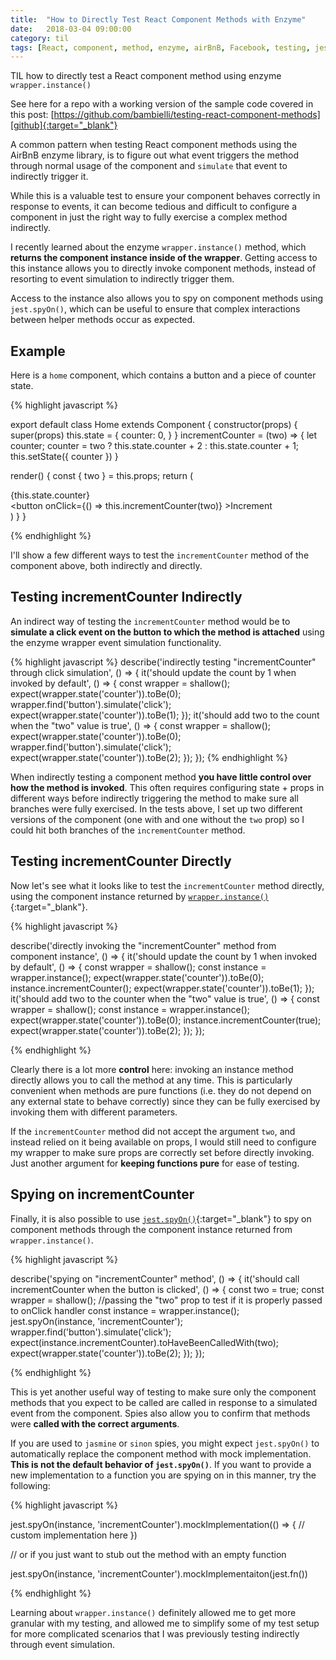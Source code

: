 ```yaml
---
title:  "How to Directly Test React Component Methods with Enzyme"
date:   2018-03-04 09:00:00
category: til
tags: [React, component, method, enzyme, airBnB, Facebook, testing, jest, instance, wrapper, wrapper.instance, simulation, jest.spyOn]
---
```


TIL how to directly test a React component method using enzyme `wrapper.instance()`

See here for a repo with a working version of the sample code covered in this post: [https://github.com/bambielli/testing-react-component-methods][github]{:target="_blank"}

A common pattern when testing React component methods using the AirBnB enzyme library, is to figure out what event triggers the method through normal usage of the component and `simulate` that event to indirectly trigger it.

While this is a valuable test to ensure your component behaves correctly in response to events, it can become tedious and difficult to configure a component in just the right way to fully exercise a complex method indirectly.

I recently learned about the enzyme `wrapper.instance()` method, which **returns the component instance inside of the wrapper**. Getting access to this instance allows you to directly invoke component methods, instead of resorting to event simulation to indirectly trigger them.

Access to the instance also allows you to spy on component methods using `jest.spyOn()`, which can be useful to ensure that complex interactions between helper methods occur as expected.

## Example

Here is a `home` component, which contains a button and a piece of counter state.

{% highlight javascript %}

export default class Home extends Component {
  constructor(props) {
    super(props)
    this.state = {
      counter: 0,
    }
  }
  incrementCounter = (two) => {
    let counter;
    counter = two ? this.state.counter + 2 : this.state.counter + 1;
    this.setState({ counter })
  }

  render() {
    const { two } = this.props;
    return (
      <div>
        <div>{this.state.counter}</div>
        <button onClick={() => this.incrementCounter(two)} >Increment</button>
      </div>
    )
  }
}

{% endhighlight %}

I'll show a few different ways to test the `incrementCounter` method of the component above, both indirectly and directly.

## Testing incrementCounter Indirectly

An indirect way of testing the `incrementCounter` method would be to **simulate a click event on the button to which the method is attached** using the enzyme wrapper event simulation functionality.

{% highlight javascript %}
describe('indirectly testing "incrementCounter" through click simulation', () => {
  it('should update the count by 1 when invoked by default', () => {
    const wrapper = shallow(<Home />);
    expect(wrapper.state('counter')).toBe(0);
    wrapper.find('button').simulate('click');
    expect(wrapper.state('counter')).toBe(1);
  });
  it('should add two to the count when the "two" value is true', () => {
    const wrapper = shallow(<Home two />);
    expect(wrapper.state('counter')).toBe(0);
    wrapper.find('button').simulate('click');
    expect(wrapper.state('counter')).toBe(2);
  });
});
{% endhighlight %}

When indirectly testing a component method **you have little control over how the method is invoked**. This often requires configuring state + props in different ways before indirectly triggering the method to make sure all branches were fully exercised. In the tests above, I set up two different versions of the component (one with and one without the `two` prop) so I could hit both branches of the `incrementCounter` method.

## Testing incrementCounter Directly

Now let's see what it looks like to test the `incrementCounter` method directly, using the component instance returned by [`wrapper.instance()`][instance]{:target="_blank"}.

{% highlight javascript %}

describe('directly invoking the "incrementCounter" method from component instance', () => {
  it('should update the count by 1 when invoked by default', () => {
    const wrapper = shallow(<Home />);
    const instance = wrapper.instance();
    expect(wrapper.state('counter')).toBe(0);
    instance.incrementCounter();
    expect(wrapper.state('counter')).toBe(1);
  });
  it('should add two to the counter when the "two" value is true', () => {
    const wrapper = shallow(<Home />);
    const instance = wrapper.instance();
    expect(wrapper.state('counter')).toBe(0);
    instance.incrementCounter(true);
    expect(wrapper.state('counter')).toBe(2);
  });
});

{% endhighlight %}

Clearly there is a lot more **control** here: invoking an instance method directly allows you to call the method at any time. This is particularly convenient when methods are pure functions (i.e. they do not depend on any external state to behave correctly) since they can be fully exercised by invoking them with different parameters.

If the `incrementCounter` method did not accept the argument `two`, and instead relied on it being available on props, I would still need to configure my wrapper to make sure props are correctly set before directly invoking. Just another argument for **keeping functions pure** for ease of testing.

## Spying on incrementCounter

Finally, it is also possible to use [`jest.spyOn()`][spy]{:target="_blank"} to spy on component methods through the component instance returned from `wrapper.instance()`.

{% highlight javascript %}

describe('spying on "incrementCounter" method', () => {
  it('should call incrementCounter when the button is clicked', () => {
    const two = true;
    const wrapper = shallow(<Home two />); //passing the "two" prop to test if it is properly passed to onClick handler
    const instance = wrapper.instance();
    jest.spyOn(instance, 'incrementCounter');
    wrapper.find('button').simulate('click');
    expect(instance.incrementCounter).toHaveBeenCalledWith(two);
    expect(wrapper.state('counter')).toBe(2);
  });
});

{% endhighlight %}

This is yet another useful way of testing to make sure only the component methods that you expect to be called are called in response to a simulated event from the component. Spies also allow you to confirm that methods were **called with the correct arguments**.

If you are used to `jasmine` or `sinon` spies, you might expect `jest.spyOn()` to automatically replace the component method with mock implementation. **This is not the default behavior of `jest.spyOn()`**. If you want to provide a new implementation to a function you are spying on in this manner, try the following:

{% highlight javascript %}

jest.spyOn(instance, 'incrementCounter').mockImplementation(() => {
  // custom implementation here
})

// or if you just want to stub out the method with an empty function

jest.spyOn(instance, 'incrementCounter').mockImplementaiton(jest.fn())

{% endhighlight %}

Learning about `wrapper.instance()` definitely allowed me to get more granular with my testing, and allowed me to simplify some of my test setup for more complicated scenarios that I was previously testing indirectly through event simulation.

[github]: https://github.com/bambielli/testing-react-component-methods
[instance]: http://airbnb.io/enzyme/docs/api/ReactWrapper/instance.html
[spy]: https://facebook.github.io/jest/docs/en/jest-object.html#jestspyonobject-methodname-accesstype
